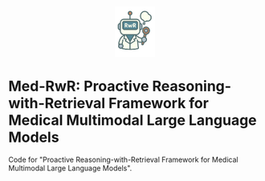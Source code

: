 <div align="center">
<img src="assets/icon.png" alt="Deep-DxSearch Logo" width="80">
</div>

# Med-RwR: Proactive Reasoning-with-Retrieval Framework for Medical Multimodal Large Language Models

Code for "Proactive Reasoning-with-Retrieval Framework for Medical Multimodal Large Language Models".